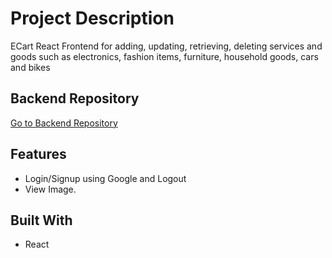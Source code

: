 # Project Description
ECart React Frontend for adding, updating, retrieving, deleting services and goods such as electronics, fashion items, furniture, household goods, cars and bikes

## Backend Repository
[Go to Backend Repository](https://github.com/sidcoool/ECart-Node-Backend)

## Features
- Login/Signup using Google and Logout
- View Image.

## Built With
- React
